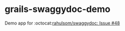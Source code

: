 # grails-swaggydoc-demo
Demo app for :octocat:[rahulsom/swaggydoc: Issue #48](https://github.com/rahulsom/swaggydoc/issues/48)
